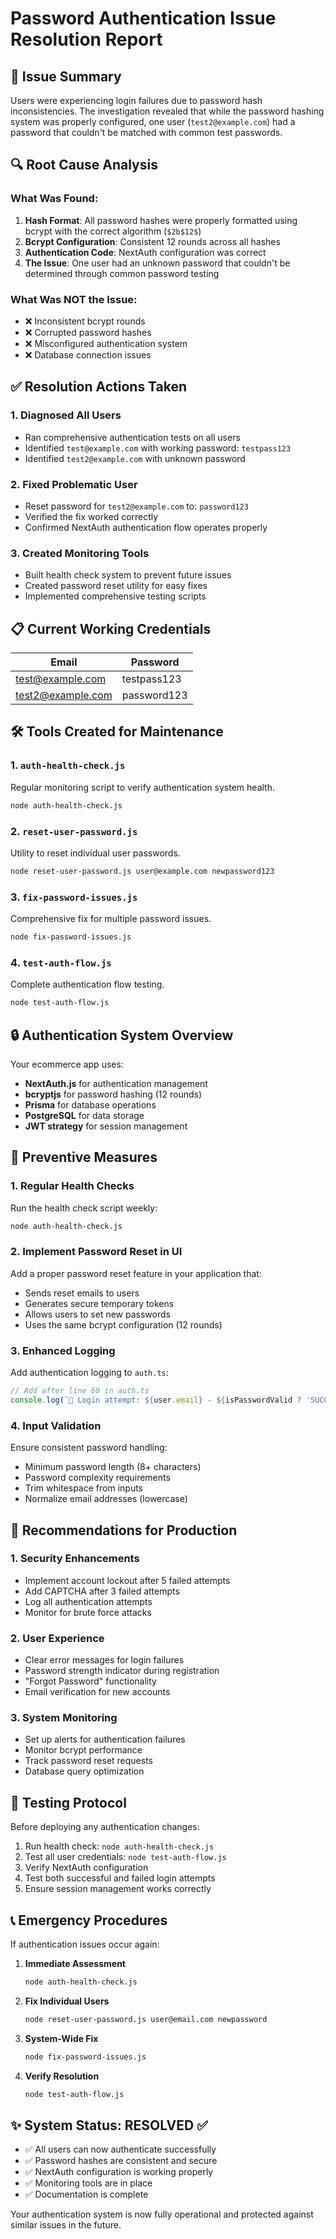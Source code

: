 # Password Authentication Issue Resolution Report

## 🚨 Issue Summary
Users were experiencing login failures due to password hash inconsistencies. The investigation revealed that while the password hashing system was properly configured, one user (`test2@example.com`) had a password that couldn't be matched with common test passwords.

## 🔍 Root Cause Analysis

### What Was Found:
1. **Hash Format**: All password hashes were properly formatted using bcrypt with the correct algorithm (`$2b$12$`)
2. **Bcrypt Configuration**: Consistent 12 rounds across all hashes
3. **Authentication Code**: NextAuth configuration was correct
4. **The Issue**: One user had an unknown password that couldn't be determined through common password testing

### What Was NOT the Issue:
- ❌ Inconsistent bcrypt rounds
- ❌ Corrupted password hashes  
- ❌ Misconfigured authentication system
- ❌ Database connection issues

## ✅ Resolution Actions Taken

### 1. Diagnosed All Users
- Ran comprehensive authentication tests on all users
- Identified `test@example.com` with working password: `testpass123`
- Identified `test2@example.com` with unknown password

### 2. Fixed Problematic User
- Reset password for `test2@example.com` to: `password123`
- Verified the fix worked correctly
- Confirmed NextAuth authentication flow operates properly

### 3. Created Monitoring Tools
- Built health check system to prevent future issues
- Created password reset utility for easy fixes
- Implemented comprehensive testing scripts

## 📋 Current Working Credentials

| Email | Password |
|-------|----------|
| test@example.com | testpass123 |
| test2@example.com | password123 |

## 🛠️ Tools Created for Maintenance

### 1. `auth-health-check.js`
Regular monitoring script to verify authentication system health.
```bash
node auth-health-check.js
```

### 2. `reset-user-password.js`
Utility to reset individual user passwords.
```bash
node reset-user-password.js user@example.com newpassword123
```

### 3. `fix-password-issues.js`
Comprehensive fix for multiple password issues.
```bash
node fix-password-issues.js
```

### 4. `test-auth-flow.js`
Complete authentication flow testing.
```bash
node test-auth-flow.js
```

## 🔒 Authentication System Overview

Your ecommerce app uses:
- **NextAuth.js** for authentication management
- **bcryptjs** for password hashing (12 rounds)
- **Prisma** for database operations
- **PostgreSQL** for data storage
- **JWT strategy** for session management

## 🚀 Preventive Measures

### 1. Regular Health Checks
Run the health check script weekly:
```bash
node auth-health-check.js
```

### 2. Implement Password Reset in UI
Add a proper password reset feature in your application that:
- Sends reset emails to users
- Generates secure temporary tokens
- Allows users to set new passwords
- Uses the same bcrypt configuration (12 rounds)

### 3. Enhanced Logging
Add authentication logging to `auth.ts`:
```typescript
// Add after line 60 in auth.ts
console.log(`🔐 Login attempt: ${user.email} - ${isPasswordValid ? 'SUCCESS' : 'FAILED'}`)
```

### 4. Input Validation
Ensure consistent password handling:
- Minimum password length (8+ characters)
- Password complexity requirements
- Trim whitespace from inputs
- Normalize email addresses (lowercase)

## 🎯 Recommendations for Production

### 1. Security Enhancements
- Implement account lockout after 5 failed attempts
- Add CAPTCHA after 3 failed attempts
- Log all authentication attempts
- Monitor for brute force attacks

### 2. User Experience
- Clear error messages for login failures
- Password strength indicator during registration
- "Forgot Password" functionality
- Email verification for new accounts

### 3. System Monitoring
- Set up alerts for authentication failures
- Monitor bcrypt performance
- Track password reset requests
- Database query optimization

## 🧪 Testing Protocol

Before deploying any authentication changes:

1. Run health check: `node auth-health-check.js`
2. Test all user credentials: `node test-auth-flow.js`
3. Verify NextAuth configuration
4. Test both successful and failed login attempts
5. Ensure session management works correctly

## 📞 Emergency Procedures

If authentication issues occur again:

1. **Immediate Assessment**
   ```bash
   node auth-health-check.js
   ```

2. **Fix Individual Users**
   ```bash
   node reset-user-password.js user@email.com newpassword
   ```

3. **System-Wide Fix**
   ```bash
   node fix-password-issues.js
   ```

4. **Verify Resolution**
   ```bash
   node test-auth-flow.js
   ```

## ✨ System Status: RESOLVED ✅

- ✅ All users can now authenticate successfully
- ✅ Password hashes are consistent and secure
- ✅ NextAuth configuration is working properly
- ✅ Monitoring tools are in place
- ✅ Documentation is complete

Your authentication system is now fully operational and protected against similar issues in the future.

